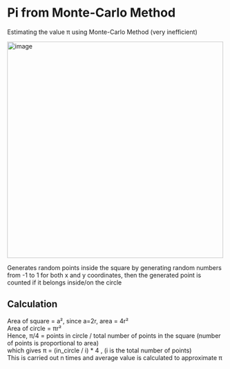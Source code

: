 # Pi from Monte-Carlo Method

Estimating the value π using Monte-Carlo Method (very inefficient)


<img src=https://user-images.githubusercontent.com/66936172/111062873-b08d1780-84d1-11eb-966c-e9b30c9f64b2.png alt="image" width="500"/>

Generates random points inside the square by generating random numbers from -1 to 1 for both x and y coordinates, then the generated point is counted if it belongs inside/on the circle

## Calculation

Area of square = a², since a=2r, area = 4r²   
Area of circle = πr²   
Hence, π/4 = points in circle / total number of points in the square (number of points is proportional to area)   
which gives π = (in_circle / i) * 4  , (i is the total number of points)   
This is carried out n times and average value is calculated to approximate π
